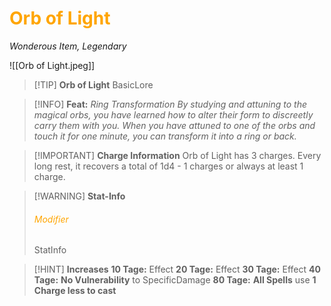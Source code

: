 # <font color = "orange">Orb of Light</font>
_Wonderous Item, Legendary_

![[Orb of Light.jpeg]]

>[!TIP] **Orb of Light**
>BasicLore

>[!INFO] **Feat:** *Ring Transformation*
>_By studying and attuning to the magical orbs, you have learned how to alter their form to discreetly carry them with you. When you have attuned to one of the orbs and touch it for one minute, you can transform it into a ring or back._

>[!IMPORTANT] **Charge Information**
>Orb of Light has 3 charges. Every long rest, it recovers a total of 1d4 - 1 charges or always at least 1 charge.

>[!WARNING] **Stat-Info**
>###### <font color = "orange">Modifier</font>
>StatInfo

>[!HINT] **Increases**
>**10 Tage:** Effect
>**20 Tage:** Effect
>**30 Tage:** Effect
>**40 Tage:** **No Vulnerability** to SpecificDamage
>**80 Tage:** **All Spells** use **1 Charge less to cast**
